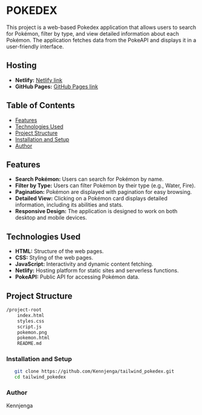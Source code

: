 # POKEDEX

This project is a web-based Pokedex application that allows users to search for Pokémon, filter by type, and view detailed information about each Pokémon.
The application fetches data from the PokeAPI and displays it in a user-friendly interface.

## Hosting

- **Netlify:** [Netlify link](https://friendly-profiterole-1db4a3.netlify.app/)
- **GitHub Pages:** [GitHub Pages link](https://kennjenga.github.io/tailwind_pokedex/)

## Table of Contents

- [Features](#features)
- [Technologies Used](#technologies-used)
- [Project Structure](#project-structure)
- [Installation and Setup](#installation-and-setup)
- [Author](#author)

## Features

- **Search Pokémon:** Users can search for Pokémon by name.
- **Filter by Type:** Users can filter Pokémon by their type (e.g., Water, Fire).
- **Pagination:** Pokémon are displayed with pagination for easy browsing.
- **Detailed View:** Clicking on a Pokémon card displays detailed information, including its abilities and stats.
- **Responsive Design:** The application is designed to work on both desktop and mobile devices.

## Technologies Used

- **HTML:** Structure of the web pages.
- **CSS:** Styling of the web pages.
- **JavaScript:** Interactivity and dynamic content fetching.
- **Netlify:** Hosting platform for static sites and serverless functions.
- **PokeAPI:** Public API for accessing Pokémon data.

## Project Structure

```bash
/project-root
    index.html
    styles.css
    script.js
    pokemon.png
    pokemon.html
    README.md
```

### Installation and Setup
```sh
   git clone https://github.com/Kennjenga/tailwind_pokedex.git  
   cd tailwind_pokedex
```
### Author
Kennjenga
